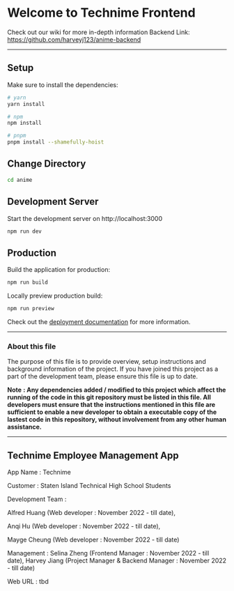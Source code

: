 # Welcome to Technime Frontend
Check out our wiki for more in-depth information
Backend Link: https://github.com/harveyj123/anime-backend
***

## Setup

Make sure to install the dependencies:

```bash
# yarn
yarn install

# npm
npm install

# pnpm
pnpm install --shamefully-hoist
```
## Change Directory
```bash
cd anime
```
## Development Server

Start the development server on http://localhost:3000

```bash
npm run dev
```

## Production

Build the application for production:

```bash
npm run build
```

Locally preview production build:

```bash
npm run preview
```

Check out the [deployment documentation](https://nuxt.com/docs/getting-started/deployment) for more information.

***

### **About this file**
The purpose of this file is to provide overview, setup instructions and background information of the project. If you have joined this project as a part of the development team, please ensure this file is up to date.

**Note** **: Any dependencies added / modified to this project which affect the running of the code in this git repository must be listed in this file. All developers must ensure that the instructions mentioned in this file are sufficient to enable a new developer to obtain a executable copy of the lastest code in this repository, without involvement from any other human assistance.**

***

## Technime Employee Management App
App Name : Technime

Customer : Staten Island Technical High School Students

Development Team :

Alfred Huang (Web developer : November 2022 - till date),

Anqi Hu (Web developer : November 2022 - till date),

Mayge Cheung (Web developer : November 2022 - till date)


Management : Selina Zheng (Frontend Manager : November 2022 - till date), Harvey Jiang (Project Manager & Backend Manager : November 2022 - till date)

Web URL : tbd
